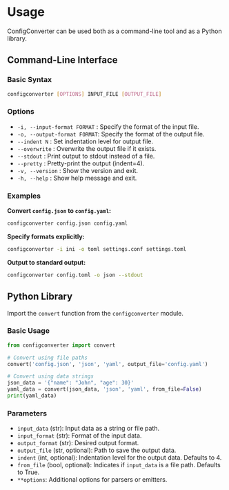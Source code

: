 # Usage

ConfigConverter can be used both as a command-line tool and as a Python library.

## Command-Line Interface

### Basic Syntax

```bash
configconverter [OPTIONS] INPUT_FILE [OUTPUT_FILE]
```

### Options

- `-i, --input-format FORMAT` : Specify the format of the input file.
- `-o, --output-format FORMAT`: Specify the format of the output file.
- `--indent N`               : Set indentation level for output file.
- `--overwrite`              : Overwrite the output file if it exists.
- `--stdout`                 : Print output to stdout instead of a file.
- `--pretty`                 : Pretty-print the output (indent=4).
- `-v, --version`            : Show the version and exit.
- `-h, --help`               : Show help message and exit.

### Examples

**Convert `config.json` to `config.yaml`:**

```bash
configconverter config.json config.yaml
```

**Specify formats explicitly:**

```bash
configconverter -i ini -o toml settings.conf settings.toml
```

**Output to standard output:**

```bash
configconverter config.toml -o json --stdout
```

## Python Library

Import the `convert` function from the `configconverter` module.

### Basic Usage

```python
from configconverter import convert

# Convert using file paths
convert('config.json', 'json', 'yaml', output_file='config.yaml')

# Convert using data strings
json_data = '{"name": "John", "age": 30}'
yaml_data = convert(json_data, 'json', 'yaml', from_file=False)
print(yaml_data)
```

### Parameters

- `input_data` (str): Input data as a string or file path.
- `input_format` (str): Format of the input data.
- `output_format` (str): Desired output format.
- `output_file` (str, optional): Path to save the output data.
- `indent` (int, optional): Indentation level for the output data. Defaults to 4.
- `from_file` (bool, optional): Indicates if `input_data` is a file path. Defaults to True.
- `**options`: Additional options for parsers or emitters.